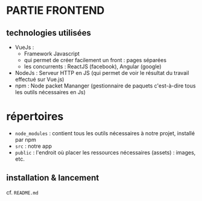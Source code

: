 # PARTIE FRONTEND

## technologies utilisées
* VueJs : 
  * Framework Javascript
  * qui permet de créer facilement un front : pages séparées
  * les concurrents : ReactJS (facebook), Angular (google)
* NodeJs : Serveur HTTP en JS (qui permet de voir le résultat du travail effectué sur Vue.js)
* npm : Node packet Mananger (gestionnaire de paquets c'est-à-dire tous les outils nécessaires en Js)

# répertoires
* `node_modules` :  contient tous les outils nécessaires à notre projet, installé par npm
* `src` : notre app
* `public` : l'endroit où placer les ressources nécessaires (assets) : images, etc.

## installation & lancement
cf. `README.md`
